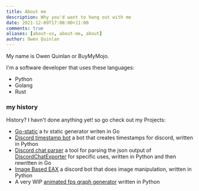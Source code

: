 ```yaml
---
title: About me
description: Why you'd want to hang out with me
date: 2021-12-09T17:08:00+11:00
comments: true
aliases: [about-us, about-me, about]
author: Owen Quinlan
---
```


My name is Owen Quinlan or BuyMyMojo.

I'm a software developer that uses these languages:

-   Python
-   Golang
-   Rust

### my history

History? I havn't done anything yet! so go check out my Projects:

-   [Go-static](https://gitlab.com/BuyMyMojo/go-static) a tv static generator writen in Go
-   [Discord timestamp bot](https://gitlab.com/BuyMyMojo/discord-timestamp-bot) a bot that creates timestamps for discord, written in Python
-   [Discord chat parser](https://gitlab.com/BuyMyMojo/discord-chat-parser) a tool for parsing the json output of [DiscordChatExporter](https://github.com/Tyrrrz/DiscordChatExporter) for specific uses, written in Python and then rewritten in Go
-   [Image Based EAX](https://gitlab.com/BuyMyMojo/Image-Based-EAX) a discord bot that does image manipulation, written in Python
-   A very WIP [animated fps graph generator](https://gitlab.com/BuyMyMojo/Video-FPS-overlay) written in Python
